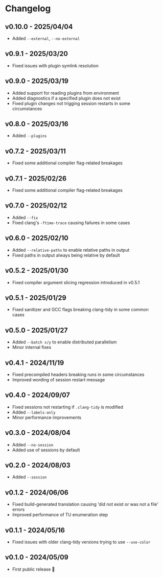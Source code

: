 # Changelog

## v0.10.0 - 2025/04/04

- Added `--external`, `--no-external`

## v0.9.1 - 2025/03/20

- Fixed issues with plugin symlink resolution

## v0.9.0 - 2025/03/19

- Added support for reading plugins from environment
- Added diagnostics if a specified plugin does not exist
- Fixed plugin changes not trigging session restarts in some circumstances

## v0.8.0 - 2025/03/16

- Added `--plugins`

## v0.7.2 - 2025/03/11

- Fixed some additional compiler flag-related breakages

## v0.7.1 - 2025/02/26

- Fixed some additional compiler flag-related breakages

## v0.7.0 - 2025/02/12

- Added `--fix`
- Fixed clang's `-ftime-trace` causing failures in some cases

## v0.6.0 - 2025/02/10

- Added `--relative-paths` to enable relative paths in output
- Fixed paths in output always being relative by default

## v0.5.2 - 2025/01/30

- Fixed compiler argument slicing regression introduced in v0.5.1

## v0.5.1 - 2025/01/29

- Fixed sanitizer and GCC flags breaking clang-tidy in some common cases

## v0.5.0 - 2025/01/27

- Added `--batch x/y` to enable distributed parallelism
- Minor internal fixes

## v0.4.1 - 2024/11/19

- Fixed precompiled headers breaking runs in some circumstances
- Improved wording of session restart message

## v0.4.0 - 2024/09/07

- Fixed sessions not restarting if `.clang-tidy` is modified
- Added `--labels-only`
- Minor performance improvements

## v0.3.0 - 2024/08/04

- Added `--no-session`
- Added use of sessions by default

## v0.2.0 - 2024/08/03

- Added `--session`

## v0.1.2 - 2024/06/06

- Fixed build-generated translation causing 'did not exist or was not a file' errors
- Improved performance of TU enumeration step

## v0.1.1 - 2024/05/16

- Fixed issues with older clang-tidy versions trying to use `--use-color`

## v0.1.0 - 2024/05/09

- First public release 🎉&#xFE0F;
